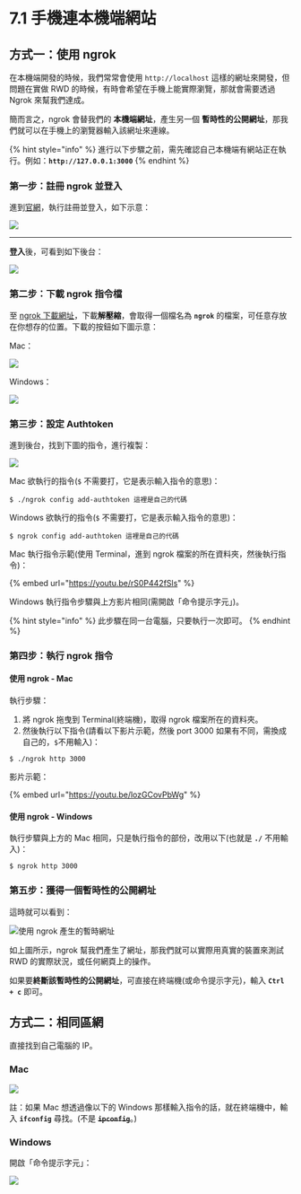 # 7.1 手機連本機端網站

## 方式一：使用 ngrok

在本機端開發的時候，我們常常會使用 `http://localhost` 這樣的網址來開發，但問題在實做 RWD 的時候，有時會希望在手機上能實際瀏覽，那就會需要透過 Ngrok 來幫我們達成。

簡而言之，ngrok 會替我們的 **本機端網址**，產生另一個 **暫時性的公開網址**，那我們就可以在手機上的瀏覽器輸入該網址來連線。

{% hint style="info" %}
進行以下步驟之前，需先確認自己本機端有網站正在執行。例如：**`http://127.0.0.1:3000`**
{% endhint %}



### 第一步：註冊 ngrok 並登入

進到[官網](https://ngrok.com/)，執行註冊並登入，如下示意：

![](../.gitbook/assets/ngrok\_new.png)

****

**登入**後，可看到如下後台：

![](../.gitbook/assets/ngrok\_setup.png)





### 第二步：下載 ngrok 指令檔

至 [ngrok 下載網址](https://ngrok.com/download)，下載**解壓縮**，會取得一個檔名為 **`ngrok`** 的檔案，可任意存放在你想存的位置。下載的按鈕如下圖示意：

Mac：

![](../.gitbook/assets/ngrok\_mac\_download.png)

Windows：

![](../.gitbook/assets/ngrok\_window\_download.png)



### 第三步：設定 Authtoken

進到後台，找到下圖的指令，進行複製：

![](../.gitbook/assets/ngrok\_config\_add\_token.png)



Mac 欲執行的指令(`$` 不需要打，它是表示輸入指令的意思)：

```
$ ./ngrok config add-authtoken 這裡是自己的代碼
```

Windows 欲執行的指令(`$` 不需要打，它是表示輸入指令的意思)：

```
$ ngrok config add-authtoken 這裡是自己的代碼
```





Mac 執行指令示範(使用 Terminal，進到 ngrok 檔案的所在資料夾，然後執行指令)：

{% embed url="https://youtu.be/rS0P442fSls" %}



Windows 執行指令步驟與上方影片相同(需開啟「命令提示字元」)。



{% hint style="info" %}
此步驟在同一台電腦，只要執行一次即可。
{% endhint %}



### 第四步：執行 ngrok 指令

#### 使用 ngrok - Mac

執行步驟：

1. 將 ngrok 拖曳到 Terminal(終端機)，取得 ngrok 檔案所在的資料夾。
2. 然後執行以下指令(請看以下影片示範，然後 port 3000 如果有不同，需換成自己的，`$`不用輸入)：

```
$ ./ngrok http 3000
```



影片示範：

{% embed url="https://youtu.be/lozGCovPbWg" %}

####

#### 使用 ngrok - Windows

執行步驟與上方的 Mac 相同，只是執行指令的部份，改用以下(也就是 **`./`** 不用輸入)：

```
$ ngrok http 3000
```



### 第五步：獲得一個暫時性的公開網址

這時就可以看到：

![使用 ngrok 產生的暫時網址](../.gitbook/assets/ngrok\_demo\_result.png)

如上圖所示，ngrok 幫我們產生了網址，那我們就可以實際用真實的裝置來測試 RWD 的實際狀況，或任何網頁上的操作。



如果要**終斷該暫時性的公開網址**，可直接在終端機(或命令提示字元)，輸入 **`Ctrl + c`** 即可。





## 方式二：相同區網

直接找到自己電腦的 IP。

### Mac

![](../.gitbook/assets/mac\_find\_ip\_method.png)

註：如果 Mac 想透過像以下的 Windows 那樣輸入指令的話，就在終端機中，輸入 **`ifconfig`** 尋找。(不是 ~~**`ipconfig`**~~。)





### Windows

開啟「命令提示字元」：

![](../.gitbook/assets/window\_find\_ip\_method.png)

